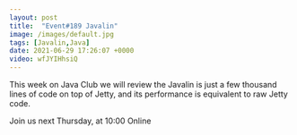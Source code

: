 ```yaml
---
layout: post
title:  "Event#189 Javalin"
image: /images/default.jpg
tags: [Javalin,Java]
date: 2021-06-29 17:26:07 +0000
video: wfJYIHhsiQ
---
```


This week on Java Club we will review the Javalin is just a few thousand lines of code on top of Jetty, and its performance is equivalent to raw Jetty code.

Join us next Thursday, at 10:00 Online
